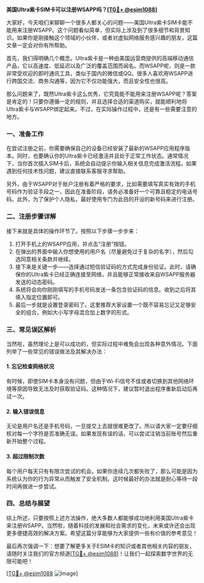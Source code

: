 **美国Ultra紫卡SIM卡可以注册WSAPP吗？[[TG💪+ @esim1088](https://t.me/s/esim1088)]**

大家好，今天咱们来聊聊一个很多人都关心的问题——美国Ultra紫卡SIM卡能不能用来注册WSAPP。这个问题看似简单，但实际上涉及到了很多细节和背景知识。如果你是刚接触这个领域的小伙伴，或者对虚拟网络服务感兴趣的朋友，这篇文章一定会对你有所帮助。

首先，我们得明确几个概念。Ultra紫卡是一种由美国运营商提供的高端移动通信产品，它以高速度、低延迟以及广泛的覆盖范围而闻名。而WSAPP呢，则是一款非常受欢迎的即时通讯工具，类似于国内的微信或QQ。很多人喜欢用WSAPP进行跨国交流、商务沟通等，因为它不仅功能强大，而且安全性也很高。

那么问题来了，既然Ultra紫卡这么优秀，它究竟能不能用来注册WSAPP呢？答案是肯定的！只要你遵循一定的规则，并且选择合适的渠道购买，就能顺利地将Ultra紫卡与WSAPP绑定起来。不过，在实际操作过程中，还是有一些需要注意的地方。

### 一、准备工作

在尝试注册之前，你需要确保自己的设备已经安装了最新的WSAPP应用程序版本。同时，也要确认你的Ultra紫卡已经激活并且处于正常工作状态。通常情况下，当你首次插入SIM卡后，系统会自动提示你输入相关信息完成激活流程。如果遇到任何技术性问题，建议直接联系客服寻求帮助。

另外，由于WSAPP对于账户注册有着严格的要求，比如需要填写真实有效的手机号码作为验证手段之一，因此在准备阶段，请务必准备好一个可靠且稳定的电话号码。此外，为了保护个人隐私，最好使用专门为此目的开设的新号码来进行注册。

### 二、注册步骤详解

接下来就是具体的操作环节了。按照以下步骤一步步来：

1. 打开手机上的WSAPP应用，并点击“注册”按钮。
2. 在弹出的界面中输入你想使用的用户名（尽量避免过于复杂的名字），然后勾选同意相关条款并继续。
3. 接下来是关键一步——选择通过短信验证码的方式完成身份验证。此时，请确保你的Ultra紫卡已经正确连接至网络，并且能够正常接收来自WSAPP服务器发送的动态密码。
4. 系统将会向你刚刚填写的手机号码发送一条包含验证码的信息。收到之后将其填入指定位置即可。
5. 最后一步就是设置登录密码了。这里推荐大家设置一个既不容易忘记又足够安全的组合，例如大小写字母混合加上数字的形式。

### 三、常见误区解析

当然啦，虽然理论上是可以成功的，但实际过程中难免会出现各种意外情况。下面列举了一些常见的错误做法及其解决办法：

#### 1. 忘记检查网络状况
有时候，即使SIM卡本身没有问题，但由于Wi-Fi信号不佳或者切换到其他网络环境等原因导致无法及时获取验证码。这种情况下，建议暂时退出程序重新启动后再试一次。

#### 2. 输入错误信息
无论是用户名还是手机号码，一旦提交上去就很难更改了。所以请大家一定要仔细核对每一个字符是否准确无误。如果发现有误的话，可以尝试注销当前账号然后重新开始整个过程。

#### 3. 超过限制次数
每个用户每天只有有限次尝试的机会。如果你连续几次都失败了，那么可能是因为系统认为你的行为异常从而触发了安全机制。这时候最好的办法就是耐心等待一段时间再做进一步尝试。

### 四、总结与展望

综上所述，只要按照上述方法操作，绝大多数人都能够成功地利用美国Ultra紫卡来注册WSAPP。当然啦，随着科技的发展和社会需求的变化，未来或许还会出现更多便捷高效的解决方案。希望这篇分享能够为大家提供一些有价值的参考意见！

最后再次强调一下：想要了解更多关于ESIM卡的知识或者其他相关内容的朋友，请随时关注我们的官方频道[[TG💪+ @esim1088](https://t.me/s/esim1088)]！让我们一起探索数字世界的无限可能吧！

[[TG💪+ @esim1088](https://t.me/s/esim1088) ![Image](https://i.postimg.cc/4NQfJmqS/Snipaste-2025-05-13-00-14-12.png)]